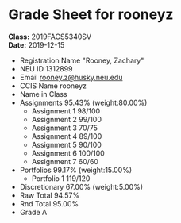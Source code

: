 # Grade Sheet for rooneyz
**Class:** 2019FACS5340SV<br>
**Date:** 2019-12-15<br>

 * Registration Name		"Rooney, Zachary"
 * NEU ID		1312899
 * Email		rooney.z@husky.neu.edu
 * CCIS Name		rooneyz
 * Name in Class		
 * Assignments	95.43%  (weight:80.00%)
   * Assignment 1	98/100
   * Assignment 2	99/100
   * Assignment 3	70/75
   * Assignment 4	89/100
   * Assignment 5	90/100
   * Assignment 6	100/100
   * Assignment 7	60/60
 * Portfolios	99.17%  (weight:15.00%)
   * Portfolio 1	119/120
 * Discretionary	67.00%  (weight:5.00%)
 * Raw Total		94.57%
 * Rnd Total		95.00%
 * Grade		A
